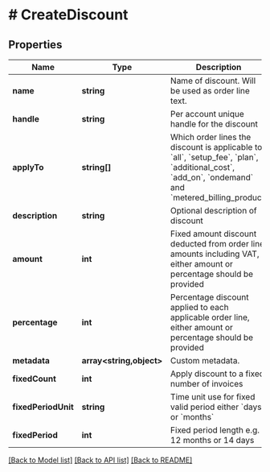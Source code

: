 # # CreateDiscount

## Properties

Name | Type | Description | Notes
------------ | ------------- | ------------- | -------------
**name** | **string** | Name of discount. Will be used as order line text. |
**handle** | **string** | Per account unique handle for the discount |
**applyTo** | **string[]** | Which order lines the discount is applicable to: &#x60;all&#x60;, &#x60;setup_fee&#x60;, &#x60;plan&#x60;, &#x60;additional_cost&#x60;, &#x60;add_on&#x60;, &#x60;ondemand&#x60; and &#x60;metered_billing_product&#x60; |
**description** | **string** | Optional description of discount | [optional]
**amount** | **int** | Fixed amount discount deducted from order line amounts including VAT, either amount or percentage should be provided | [optional]
**percentage** | **int** | Percentage discount applied to each applicable order line, either amount or percentage should be provided | [optional]
**metadata** | **array<string,object>** | Custom metadata. | [optional]
**fixedCount** | **int** | Apply discount to a fixed number of invoices | [optional]
**fixedPeriodUnit** | **string** | Time unit use for fixed valid period either &#x60;days&#x60; or &#x60;months&#x60; | [optional]
**fixedPeriod** | **int** | Fixed period length e.g. 12 months or 14 days | [optional]

[[Back to Model list]](../../README.md#models) [[Back to API list]](../../README.md#endpoints) [[Back to README]](../../README.md)
